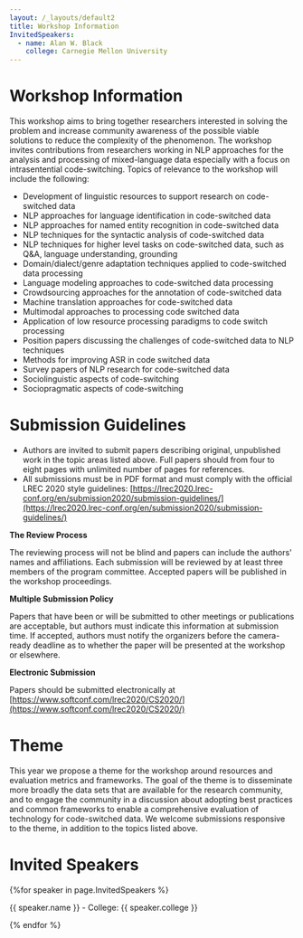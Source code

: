 ```yaml
---
layout: /_layouts/default2
title: Workshop Information
InvitedSpeakers:
  - name: Alan W. Black
    college: Carnegie Mellon University
---
```


# Workshop Information

This workshop aims to bring together researchers interested in solving the problem and increase community awareness of the possible viable solutions to reduce the complexity of the phenomenon. The workshop invites contributions from researchers working in NLP approaches for the analysis and processing of mixed-language data especially with a focus on intrasentential code-switching. Topics of relevance to the workshop will include the following:

- Development of linguistic resources to support research on code-switched data
- NLP approaches for language identification in code-switched data
- NLP approaches for named entity recognition in code-switched data
- NLP techniques for the syntactic analysis of code-switched data
- NLP techniques for higher level tasks on code-switched data, such as Q&A, language understanding, grounding
- Domain/dialect/genre adaptation techniques applied to code-switched data processing
- Language modeling approaches to code-switched data processing
- Crowdsourcing approaches for the annotation of code-switched data
- Machine translation approaches for code-switched data
- Multimodal approaches to processing code switched data
- Application of low resource processing paradigms to code switch processing 
- Position papers discussing the challenges of code-switched data to NLP techniques
- Methods for improving ASR in code switched data
- Survey papers of NLP research for code-switched data
- Sociolinguistic aspects of code-switching
- Sociopragmatic aspects of code-switching

# Submission Guidelines

- Authors are invited to submit papers describing original, unpublished work in the topic areas listed above. Full papers should from four to eight pages with unlimited number of pages for references.
- All submissions must be in PDF format and must comply with the official LREC 2020 style guidelines: [https://lrec2020.lrec-conf.org/en/submission2020/submission-guidelines/](https://lrec2020.lrec-conf.org/en/submission2020/submission-guidelines/)

**The Review Process**

The reviewing process will not be blind and papers can include the authors' names and affiliations. Each submission will be reviewed by at least three members of the program committee. Accepted papers will be published in the workshop proceedings.

**Multiple Submission Policy**

Papers that have been or will be submitted to other meetings or publications are acceptable, but authors must indicate this information at submission time. If accepted, authors must notify the organizers before the camera-ready deadline as to whether the paper will be presented at the workshop or elsewhere.

**Electronic Submission**

Papers should be submitted electronically at [https://www.softconf.com/lrec2020/CS2020/](https://www.softconf.com/lrec2020/CS2020/)

# Theme

This year we propose a theme for the workshop around resources and evaluation metrics and frameworks. The goal of the theme is to disseminate more broadly the data sets that are available for the research community, and to engage the community in a discussion about adopting best practices and common frameworks to enable a comprehensive evaluation of technology for code-switched data. We welcome submissions responsive to the theme, in addition to the topics listed above.


# Invited Speakers

{%for speaker in page.InvitedSpeakers %}

{{ speaker.name }} - College: {{ speaker.college }}

{% endfor %}